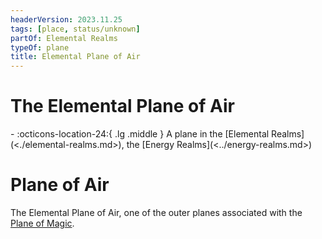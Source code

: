```yaml
---
headerVersion: 2023.11.25
tags: [place, status/unknown]
partOf: Elemental Realms
typeOf: plane
title: Elemental Plane of Air
---
```

# The Elemental Plane of Air
<div class="grid cards ext-narrow-margin ext-one-column" markdown>
-    :octicons-location-24:{ .lg .middle } A plane in the [Elemental Realms](<./elemental-realms.md>), the [Energy Realms](<../energy-realms.md>)  
</div>


# Plane of Air

The Elemental Plane of Air, one of the outer planes associated with the [Plane of Magic](<../plane-of-magic.md>).